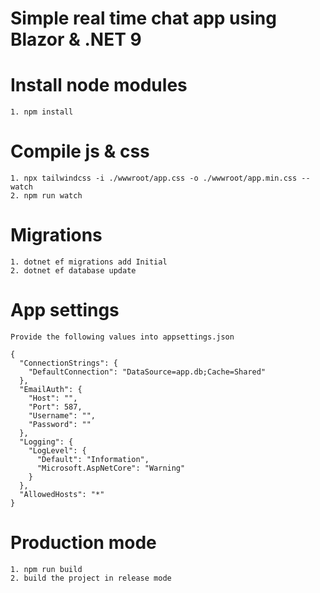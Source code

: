 # Simple real time chat app using Blazor & .NET 9 

# Install node modules
```
1. npm install
```

# Compile js & css
```
1. npx tailwindcss -i ./wwwroot/app.css -o ./wwwroot/app.min.css --watch
2. npm run watch
```

# Migrations
```
1. dotnet ef migrations add Initial
2. dotnet ef database update
```

# App settings
```
Provide the following values into appsettings.json

{
  "ConnectionStrings": {
    "DefaultConnection": "DataSource=app.db;Cache=Shared"
  },
  "EmailAuth": {
    "Host": "",
    "Port": 587,
    "Username": "",
    "Password": ""
  }, 
  "Logging": {
    "LogLevel": {
      "Default": "Information",
      "Microsoft.AspNetCore": "Warning"
    }
  },
  "AllowedHosts": "*"
}
```

# Production mode
```
1. npm run build
2. build the project in release mode
```